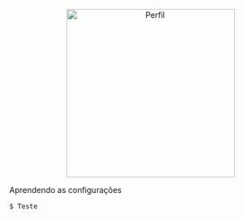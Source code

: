<p align="center">
  <a href="https://www.facebook.com/welliton.barbosasalomao" target="_blank" >
    <img alt="Perfil" src="https://www.facebook.com/photo.php?fbid=858105921008650&set=a.104784519674131&type=3&theater" width="300" />
  </a>
</p>
  

Aprendendo as configurações

``` bash
$ Teste 
```
